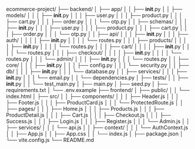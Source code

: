 ecommerce-project/
├── backend/
│   ├── app/
│   │   ├── __init__.py
│   │   ├── models/
│   │   │   ├── __init__.py
│   │   │   ├── user.py
│   │   │   ├── product.py
│   │   │   ├── cart.py
│   │   │   ├── order.py
│   │   │   └── otp.py
│   │   ├── schemas/
│   │   │   ├── __init__.py
│   │   │   ├── user.py
│   │   │   ├── product.py
│   │   │   ├── cart.py
│   │   │   ├── order.py
│   │   │   └── otp.py
│   │   ├── api/
│   │   │   ├── __init__.py
│   │   │   ├── auth/
│   │   │   │   ├── __init__.py
│   │   │   │   └── routes.py
│   │   │   ├── products/
│   │   │   │   ├── __init__.py
│   │   │   │   └── routes.py
│   │   │   ├── cart/
│   │   │   │   ├── __init__.py
│   │   │   │   └── routes.py
│   │   │   ├── checkout/
│   │   │   │   ├── __init__.py
│   │   │   │   └── routes.py
│   │   │   └── admin/
│   │   │       ├── __init__.py
│   │   │       └── routes.py
│   │   ├── core/
│   │   │   ├── __init__.py
│   │   │   ├── config.py
│   │   │   └── security.py
│   │   ├── db/
│   │   │   ├── __init__.py
│   │   │   └── database.py
│   │   ├── services/
│   │   │   ├── __init__.py
│   │   │   └── email.py
│   │   └── dependencies.py
│   ├── tests/
│   │   ├── __init__.py
│   │   └── test_main.py
│   ├── main.py
│   ├── seed.py
│   ├── requirements.txt
│   └── .env.example
├── frontend/
│   ├── public/
│   │   └── index.html
│   ├── src/
│   │   ├── components/
│   │   │   ├── Header.js
│   │   │   ├── Footer.js
│   │   │   ├── ProductCard.js
│   │   │   └── ProtectedRoute.js
│   │   ├── pages/
│   │   │   ├── Home.js
│   │   │   ├── Products.js
│   │   │   ├── ProductDetail.js
│   │   │   ├── Cart.js
│   │   │   ├── Checkout.js
│   │   │   ├── Success.js
│   │   │   ├── Login.js
│   │   │   ├── Register.js
│   │   │   └── Admin.js
│   │   ├── services/
│   │   │   └── api.js
│   │   ├── context/
│   │   │   └── AuthContext.js
│   │   ├── App.js
│   │   ├── App.css
│   │   └── index.js
│   ├── package.json
│   └── vite.config.js
└── README.md
